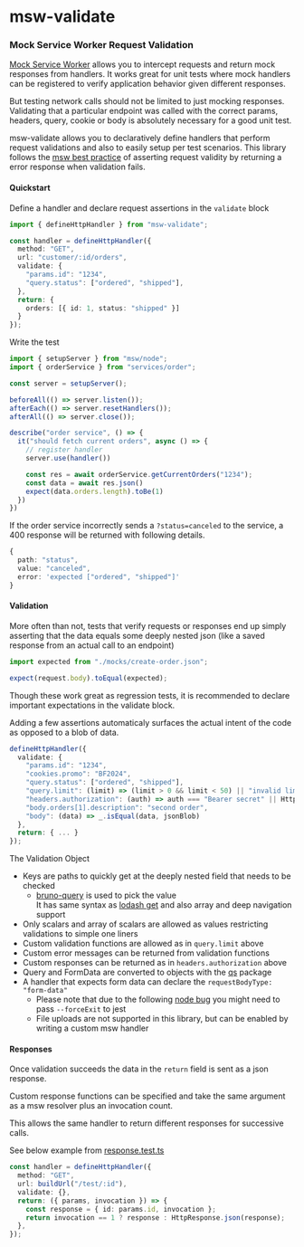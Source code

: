 # msw-validate 

### Mock Service Worker Request Validation

[Mock Service Worker](https://mswjs.io/) allows you to intercept requests and return mock responses from handlers.  It works great for unit tests where mock handlers can be registered to verify application behavior given different responses.

But testing network calls should not be limited to just mocking responses. Validating that a particular endpoint was called with the correct params, headers, query, cookie or body is absolutely necessary for a good unit test.

msw-validate allows you to declaratively define handlers that perform request validations and also to easily setup per test scenarios. This library follows the [msw best practice](https://mswjs.io/docs/best-practices/avoid-request-assertions#request-validity) of asserting request validity by returning a error response when validation fails.

#### Quickstart

Define a handler and declare request assertions in the `validate` block 

```ts
import { defineHttpHandler } from "msw-validate";

const handler = defineHttpHandler({
  method: "GET",
  url: "customer/:id/orders",
  validate: {
    "params.id": "1234",
    "query.status": ["ordered", "shipped"],
  },
  return: {
    orders: [{ id: 1, status: "shipped" }]
  }
});
```

Write the test

```ts
import { setupServer } from "msw/node";
import { orderService } from "services/order";

const server = setupServer();

beforeAll(() => server.listen());
afterEach(() => server.resetHandlers());
afterAll(() => server.close());

describe("order service", () => {
  it("should fetch current orders", async () => {
    // register handler
    server.use(handler())

    const res = await orderService.getCurrentOrders("1234");
    const data = await res.json()
    expect(data.orders.length).toBe(1)
  })
})
```

If the order service incorrectly sends a `?status=canceled` to the service, a 400 response will be returned with following details.

```ts
{
  path: "status",
  value: "canceled",
  error: 'expected ["ordered", "shipped"]'
}
```

#### Validation

More often than not, tests that verify requests or responses end up simply asserting that the data equals some deeply nested json (like a saved response from an actual call to an endpoint)

```ts
import expected from "./mocks/create-order.json";

expect(request.body).toEqual(expected);
```

Though these work great as regression tests, it is recommended to declare important expectations in the validate block.

Adding a few assertions automaticaly surfaces the actual intent of the code as opposed to a blob of data.

```ts
defineHttpHandler({
  validate: {
    "params.id": "1234",
    "cookies.promo": "BF2024",
    "query.status": ["ordered", "shipped"],
    "query.limit": (limit) => (limit > 0 && limit < 50) || "invalid limit",
    "headers.authorization": (auth) => auth === "Bearer secret" || HttpResponse.text(null, 403)
    "body.orders[1].description": "second order",
    "body": (data) => _.isEqual(data, jsonBlob)
  },
  return: { ... }
});
```

The Validation Object

- Keys are paths to quickly get at the deeply nested field that needs to be checked  
    - [bruno-query](https://github.com/usebruno/bruno/tree/main/packages/bruno-query#bruno-query) is used to pick the value  
    It has same syntax as [lodash get](https://lodash.com/docs/4.17.15#get) and also array and deep navigation support
- Only scalars and array of scalars are allowed as values restricting validations to simple one liners
- Custom validation functions are allowed as in `query.limit` above
- Custom error messages can be returned from validation functions
- Custom responses can be returned as in `headers.authorization` above
- Query and FormData are converted to objects with the [qs](https://www.npmjs.com/package/qs) package
- A handler that expects form data can declare the `requestBodyType: "form-data"`  
    - Please note that due to the following [node bug](https://github.com/mswjs/msw/issues/1843#issuecomment-1801622672) you might need to pass `--forceExit` to jest  
    - File uploads are not supported in this library, but can be enabled by writing a custom msw handler

#### Responses

Once validation succeeds the data in the `return` field is sent as a json response.

Custom response functions can be specified and take the same argument as a msw resolver plus an invocation count.

This allows the same handler to return different responses for successive calls.

See below example from [response.test.ts](./src/__tests__/response.test.ts)

```ts
const handler = defineHttpHandler({
  method: "GET",
  url: buildUrl("/test/:id"),
  validate: {},
  return: ({ params, invocation }) => {
    const response = { id: params.id, invocation };
    return invocation == 1 ? response : HttpResponse.json(response);
  },
});
```